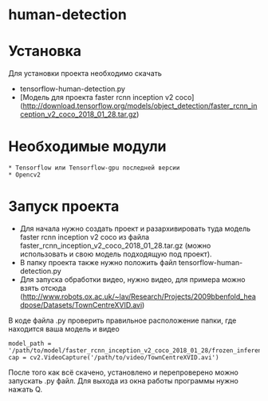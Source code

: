 # human-detection
# Установка
Для установки проекта необходимо скачать 
* tensorflow-human-detection.py
* [Модель для проекта faster rcnn inception v2 coco] (http://download.tensorflow.org/models/object_detection/faster_rcnn_inception_v2_coco_2018_01_28.tar.gz)
# Необходимые модули
```
* Tensorflow или Tensorflow-gpu последней версии
* Opencv2
```
# Запуск проекта
* Для начала нужно создать проект и разархивировать туда модель faster rcnn inception v2 coco из файла faster_rcnn_inception_v2_coco_2018_01_28.tar.gz (можно использовать и свою модель подходящую под проект).
* В папку проекта также нужно положить файл tensorflow-human-detection.py
* Для запуска обработки видео, нужно видео, для примера можно взять отсюда 
(http://www.robots.ox.ac.uk/~lav/Research/Projects/2009bbenfold_headpose/Datasets/TownCentreXVID.avi) 

В коде файла .py проверить правильное расположение папки, где находится ваша модель и видео
```
model_path = '/path/to/model/faster_rcnn_inception_v2_coco_2018_01_28/frozen_inference_graph.pb'
cap = cv2.VideoCapture('/path/to/video/TownCentreXVID.avi')
```
После того как всё скачено, установлено и перепроверено можно запускать .py файл. Для выхода из окна работы программы нужно нажать Q.

